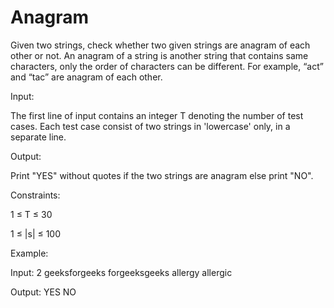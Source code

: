 ﻿# Anagram

Given two strings, check whether two given strings are anagram of each other or not. An anagram of a string is another string that contains same characters, only the order of characters can be different. For example, “act” and “tac” are anagram of each other.

Input:

The first line of input contains an integer T denoting the number of test cases. Each test case consist of two strings in 'lowercase' only, in a separate line.

Output:

Print "YES" without quotes if the two strings are anagram else print "NO".

Constraints:

1 ≤ T ≤ 30

1 ≤ |s| ≤ 100

Example:

Input:
2
geeksforgeeks
forgeeksgeeks
allergy
allergic

Output:
YES
NO